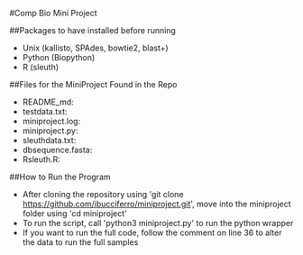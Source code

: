 #Comp Bio Mini Project


##Packages to have installed before running
- Unix (kallisto, SPAdes, bowtie2, blast+)
- Python (Biopython)
- R (sleuth)

##Files for the MiniProject Found in the Repo
- README_md: 
- testdata.txt: 
- miniproject.log:
- miniproject.py:
- sleuthdata.txt:
- dbsequence.fasta:
- Rsleuth.R:

##How to Run the Program
- After cloning the repository using 'git clone https://github.com/ibucciferro/miniproject.git', move into the miniproject folder using 'cd miniproject'
- To run the script, call 'python3 miniproject.py' to run the python wrapper
- If you want to run the full code, follow the comment on line 36 to alter the data to run the full samples

